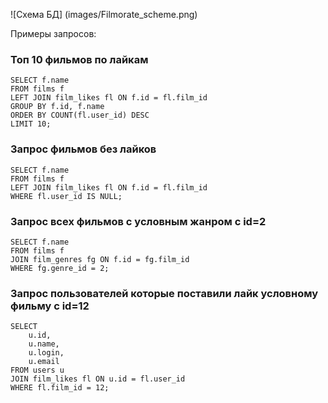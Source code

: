 ![Схема БД] (images/Filmorate_scheme.png)

Примеры запросов:

### Топ 10 фильмов по лайкам

```
SELECT f.name
FROM films f
LEFT JOIN film_likes fl ON f.id = fl.film_id
GROUP BY f.id, f.name
ORDER BY COUNT(fl.user_id) DESC
LIMIT 10;
```
### Запрос фильмов без лайков
```
SELECT f.name
FROM films f
LEFT JOIN film_likes fl ON f.id = fl.film_id
WHERE fl.user_id IS NULL;
```
### Запрос всех фильмов с условным жанром с id=2
```
SELECT f.name
FROM films f
JOIN film_genres fg ON f.id = fg.film_id
WHERE fg.genre_id = 2;
```
### Запрос пользователей которые поставили лайк условному фильму с id=12
```
SELECT 
    u.id,
    u.name,
    u.login,
    u.email
FROM users u
JOIN film_likes fl ON u.id = fl.user_id
WHERE fl.film_id = 12;
```
